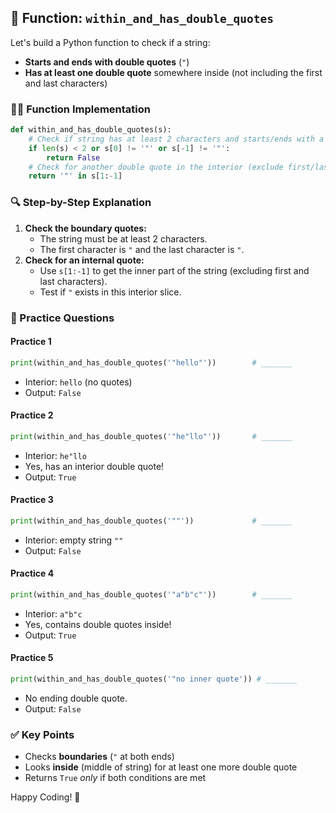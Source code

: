 

## 📝 Function: `within_and_has_double_quotes`

Let's build a Python function to check if a string:

- **Starts and ends with double quotes** (`"`)
- **Has at least one double quote** somewhere inside (not including the first and last characters)


### 🧑‍💻 Function Implementation

```python
def within_and_has_double_quotes(s):
    # Check if string has at least 2 characters and starts/ends with a double quote
    if len(s) < 2 or s[0] != '"' or s[-1] != '"':
        return False
    # Check for another double quote in the interior (exclude first/last char)
    return '"' in s[1:-1]
```


### 🔍 Step-by-Step Explanation

1. **Check the boundary quotes:**
    - The string must be at least 2 characters.
    - The first character is `"` and the last character is `"`.
2. **Check for an internal quote:**
    - Use `s[1:-1]` to get the inner part of the string (excluding first and last characters).
    - Test if `"` exists in this interior slice.

### 🧪 Practice Questions

#### Practice 1

```python
print(within_and_has_double_quotes('"hello"'))        # _______
```

- Interior: `hello` (no quotes)
- Output: `False`


#### Practice 2

```python
print(within_and_has_double_quotes('"he"llo"'))       # _______
```

- Interior: `he"llo`
- Yes, has an interior double quote!
- Output: `True`


#### Practice 3

```python
print(within_and_has_double_quotes('""'))             # _______
```

- Interior: empty string `""`
- Output: `False`


#### Practice 4

```python
print(within_and_has_double_quotes('"a"b"c"'))        # _______
```

- Interior: `a"b"c`
- Yes, contains double quotes inside!
- Output: `True`


#### Practice 5

```python
print(within_and_has_double_quotes('"no inner quote')) # _______
```

- No ending double quote.
- Output: `False`


### ✅ Key Points

- Checks **boundaries** (`"` at both ends)
- Looks **inside** (middle of string) for at least one more double quote
- Returns `True` *only* if both conditions are met

Happy Coding! 🚀

